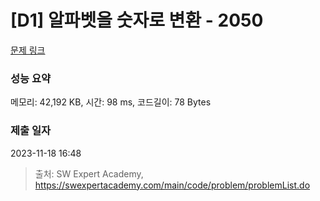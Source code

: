 # [D1] 알파벳을 숫자로 변환 - 2050 

[문제 링크](https://swexpertacademy.com/main/code/problem/problemDetail.do?contestProbId=AV5QLGxKAzQDFAUq) 

### 성능 요약

메모리: 42,192 KB, 시간: 98 ms, 코드길이: 78 Bytes

### 제출 일자

2023-11-18 16:48



> 출처: SW Expert Academy, https://swexpertacademy.com/main/code/problem/problemList.do